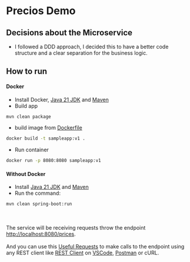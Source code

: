 # Precios Demo

## Decisions about the Microservice

* I followed a DDD approach, I decided this to have a better code structure and a clear separation for the business logic.

## How to run

#### Docker
* Install Docker, [Java 21 JDK](https://adoptium.net/) and [Maven](https://maven.apache.org/download.cgi)
* Build app
```bash
mvn clean package
```
* build image from [Dockerfile](Dockerfile)
```bash
docker build -t sampleapp:v1 .
```
* Run container
```bash
docker run -p 8080:8080 sampleapp:v1
```
#### Without Docker
* Install [Java 21 JDK](https://adoptium.net/) and [Maven](https://maven.apache.org/download.cgi)
* Run the command:
```bash
mvn clean spring-boot:run
```
<br />
<br />
The service will be receiving requests throw the endpoint <a href="http://localhost:8080/prices">http://localhost:8080/prices</a>.
<br />
<br />
And you can use this <a href="req.http">Useful Requests</a> to make calls to the endpoint using any REST client like <a href="https://marketplace.visualstudio.com/items?itemName=humao.rest-client">REST Client</a> on <a href="https://code.visualstudio.com/">VSCode</a>, <a href="https://www.postman.com/">Postman</a> or cURL.
